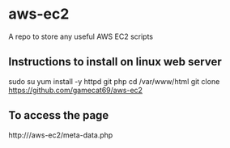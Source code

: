 # aws-ec2
A repo to store any useful AWS EC2 scripts

## Instructions to install on linux web server

<addr>sudo su</addr>
<addr>yum install -y httpd git php</addr>
<addr>cd /var/www/html</addr>
<addr>git clone https://github.com/gamecat69/aws-ec2</addr>

## To access the page
http://<publicurl>/aws-ec2/meta-data.php
